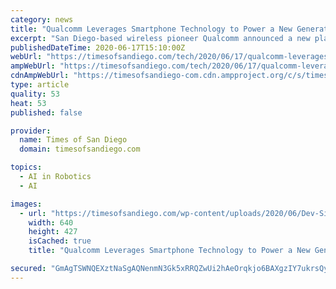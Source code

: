 ```yaml
---
category: news
title: "Qualcomm Leverages Smartphone Technology to Power a New Generation of Smart Robots"
excerpt: "San Diego-based wireless pioneer Qualcomm announced a new platform for robotics applications based on its popular Snapdragon processor for smartphones."
publishedDateTime: 2020-06-17T15:10:00Z
webUrl: "https://timesofsandiego.com/tech/2020/06/17/qualcomm-leverages-smartphone-technology-to-power-a-new-generation-of-smart-robots/"
ampWebUrl: "https://timesofsandiego.com/tech/2020/06/17/qualcomm-leverages-smartphone-technology-to-power-a-new-generation-of-smart-robots/amp/"
cdnAmpWebUrl: "https://timesofsandiego-com.cdn.ampproject.org/c/s/timesofsandiego.com/tech/2020/06/17/qualcomm-leverages-smartphone-technology-to-power-a-new-generation-of-smart-robots/amp/"
type: article
quality: 53
heat: 53
published: false

provider:
  name: Times of San Diego
  domain: timesofsandiego.com

topics:
  - AI in Robotics
  - AI

images:
  - url: "https://timesofsandiego.com/wp-content/uploads/2020/06/Dev-Singh.jpg"
    width: 640
    height: 427
    isCached: true
    title: "Qualcomm Leverages Smartphone Technology to Power a New Generation of Smart Robots"

secured: "GmAgTSWNQEXztNaSgAQNenmN3Gk5xRRQZwUi2hAeOrqkjo6BAXgzIY7ukrsQytOhuT89YPnb1Uhe5nLY4hQgMRlM7FEBmvR/TNk6WnvGMX9jpRlwWST69aad8lNMWb4koPjUW03wFIIJl3k7nLpyq2bwgmhzeT+2n4dumhe7wTcX1OU0hwuFS6j5S2ubyvt/bZiZqBEzDrYX9JZmM4SLD7g2IwZxi4kvuw4P56oLsV7QjH7nxCNrZy4FX4qc+RMFbuosinJSbbYUrgRDo2RCJQydcx2Th6z66rDteVJcCJyuPRjcG5zliC0ICrwtIfVPm6teAPQH9vAV3EotBTwVKA==;JmBNp/EkCYRhtBZ8VXhr2g=="
---
```


